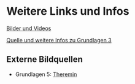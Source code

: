 # Weitere Links und Infos

<a href="https://adobe.ly/402SNEn">Bilder und Videos</a>

<a href="https://roboticsbackend.com/arduino-push-button-tutorial/">Quelle und weitere Infos zu Grundlagen 3</a>

## Externe Bildquellen

- Grundlagen 5: [Theremin](https://web.physics.ucsb.edu/~lecturedemonstrations/digital%20photos/Theremin.jpg)
